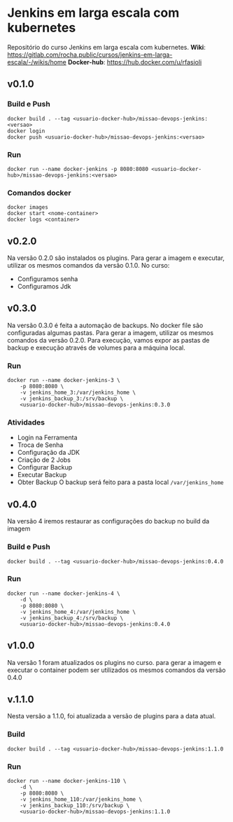 # Jenkins em larga escala com kubernetes
Repositório do curso Jenkins em larga escala com kubernetes.
**Wiki**: https://gitlab.com/rocha.public/cursos/jenkins-em-larga-escala/-/wikis/home
**Docker-hub**: https://hub.docker.com/u/rfasioli

## v0.1.0
### Build e Push
```
docker build . --tag <usuario-docker-hub>/missao-devops-jenkins:<versao>
docker login
docker push <usuario-docker-hub>/missao-devops-jenkins:<versao>
```
### Run
```
docker run --name docker-jenkins -p 8080:8080 <usuario-docker-hub>/missao-devops-jenkins:<versao>
```
### Comandos docker
```
docker images
docker start <nome-container>
docker logs <container>
```

## v0.2.0
Na versão 0.2.0 são instalados os plugins. Para gerar a imagem e executar, utilizar os mesmos comandos da versão 0.1.0.
No curso:
 - Configuramos senha
 - Configuramos Jdk

## v0.3.0
Na versão 0.3.0 é feita a automação de backups. No docker file são configuradas algumas pastas.
Para gerar a imagem, utilizar os mesmos comandos da versão 0.2.0.
Para execução, vamos expor as pastas de backup e execução através de volumes para a máquina local.
### Run
```
docker run --name docker-jenkins-3 \
    -p 8080:8080 \
    -v jenkins_home_3:/var/jenkins_home \
    -v jenkins_backup_3:/srv/backup \
    <usuario-docker-hub>/missao-devops-jenkins:0.3.0
```
### Atividades
- Login na Ferramenta
- Troca de Senha
- Configuração da JDK
- Criação de 2 Jobs
- Configurar Backup
- Executar Backup
- Obter Backup
O backup será feito para a pasta local `/var/jenkins_home`

## v0.4.0
Na versão 4 iremos restaurar as configurações do backup no build da imagem
### Build e Push
```
docker build . --tag <usuario-docker-hub>/missao-devops-jenkins:0.4.0
```
### Run
```
docker run --name docker-jenkins-4 \
    -d \
    -p 8080:8080 \
    -v jenkins_home_4:/var/jenkins_home \
    -v jenkins_backup_4:/srv/backup \
    <usuario-docker-hub>/missao-devops-jenkins:0.4.0
```

## v1.0.0
Na versão 1 foram atualizados os plugins no curso. para gerar a imagem e executar o container podem ser utilizados os mesmos comandos da versão 0.4.0

## v.1.1.0
Nesta versão a 1.1.0, foi atualizada a versão de plugins para a data atual.
### Build
```
docker build . --tag <usuario-docker-hub>/missao-devops-jenkins:1.1.0
```
### Run
```
docker run --name docker-jenkins-110 \
    -d \
    -p 8080:8080 \
    -v jenkins_home_110:/var/jenkins_home \
    -v jenkins_backup_110:/srv/backup \
    <usuario-docker-hub>/missao-devops-jenkins:1.1.0
```
